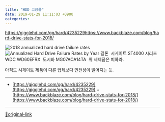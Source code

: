 ```yaml
---
title: "HDD 고장률"
date: 2019-01-29 11:11:03 +0900
categories: 
---
```

  

https://gigglehd.com/gg/hard/4235229https://www.backblaze.com/blog/hard-drive-stats-for-2018/
  
![2018 annualized hard drive failure rates](https://www.backblaze.com/blog/wp-content/uploads/2019/01/blog-chart-2018_data.png "2018 Hard Drive Reliability ")![Annualized Hard Drive Failure Rates by Year](https://www.backblaze.com/blog/wp-content/uploads/2019/01/Blog-chart-afr-3-years.png "Hard Drive Failure Rates by Manufacturer and Model ")
결론 
시게이트 ST4000 시리즈
WDC WD60EFRX 
도시바 MG07ACA14TA 
위 세제품은 피하라.
  

아직도 시게이트 제품이 다른 업체보다 안전성이 떨어지는 듯.
  
  






***
+ [https://gigglehd.com/gg/hard/4235229](https://gigglehd.com/gg/hard/4235229)  + [https://www.backblaze.com/blog/hard-drive-stats-for-2018/](https://www.backblaze.com/blog/hard-drive-stats-for-2018/)


***
[🔗original-link](http://www.mins01.com/mh/tech/read/1253)